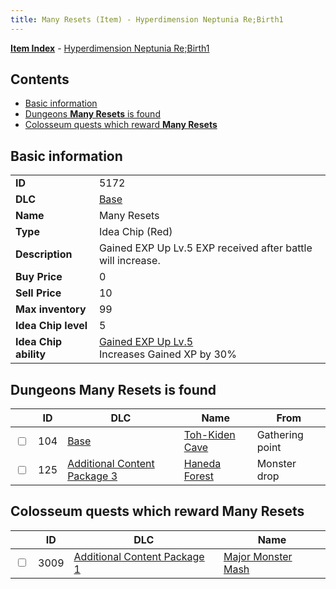 ```yaml
---
title: Many Resets (Item) - Hyperdimension Neptunia Re;Birth1
---
```


[**Item Index**](/neptunia/rb1/item/index.html) - [Hyperdimension Neptunia Re;Birth1](/neptunia/rb1)

## Contents

- [Basic information](#basic-information)
- [Dungeons **Many Resets** is found](#dungeons-many-resets-is-found)
- [Colosseum quests which reward **Many Resets**](#colosseum-quests-which-reward-many-resets)
## Basic information

|   |   |
| -- | -- |
| **ID** | 5172 |
| **DLC** | [Base](/neptunia/rb1/dlc/1-base.html) |
| **Name** | Many Resets |
| **Type** | Idea Chip (Red) |
| **Description** | Gained EXP Up Lv.5 EXP received after battle will increase. |
| **Buy Price** | 0 |
| **Sell Price** | 10 |
| **Max inventory** | 99 |
| **Idea Chip level** | 5 |
| **Idea Chip ability** | [Gained EXP Up Lv.5](/neptunia/rb1/avatar/1-9671-gained-exp-up-lv-5.html)<br />Increases Gained XP by 30% |


## Dungeons **Many Resets** is found

|    | ID | DLC | Name | From |
| -- | -- | --- | ---- | ---- |
| <input type="checkbox" id="rb1-dungeon-1-104" class="trackbox" /> | 104 | [Base](/neptunia/rb1/dlc/1-base.html) | [Toh-Kiden Cave](/neptunia/rb1/dungeon/1-104-toh-kiden-cave.html) | Gathering point |
| <input type="checkbox" id="rb1-dungeon-12-125" class="trackbox" /> | 125 | [Additional Content Package 3](/neptunia/rb1/dlc/12-pack3.html) | [Haneda Forest](/neptunia/rb1/dungeon/12-125-haneda-forest.html) | Monster drop |


## Colosseum quests which reward **Many Resets**

|    | ID | DLC | Name |
| -- | -- | --- | ---- |
| <input type="checkbox" id="rb1-colosseum-10-3009" class="trackbox" /> | 3009 | [Additional Content Package 1](/neptunia/rb1/dlc/10-pack1.html) | [Major Monster Mash](/neptunia/rb1/colosseum/10-3009-major-monster-mash.html) |
